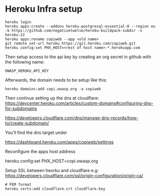 # Heroku Infra setup

    heroku login
    heroku apps:create --addons heroku-postgresql:essential-0 --region eu -b https://github.com/negativetwelve/heroku-buildpack-subdir -s heroku-22
    heroku apps:rename copiweb --app <old name>
    git remote set-url heroku https://git.heroku.com/copiweb.git
    heroku config:set PHX_HOST=<rest of host name>-*.herokuapp.com

Then setup access to the api key  by creating an org secret in github with the following name:

    OWASP_HEROKU_API_KEY

Afterwards, the domain needs to be setup like this:

    heroku domains:add copi.owasp.org -a copiweb

Then continue setting up the dns at cloudflare: https://devcenter.heroku.com/articles/custom-domains#configuring-dns-for-subdomains

https://developers.cloudflare.com/dns/manage-dns-records/how-to/create-subdomain/

You'll find the dns target under

https://dashboard.heroku.com/apps/copiweb/settings

Reconfigure the apps host address

heroku config:set PHX_HOST=copi.owasp.org

Setup SSL between heorku and cloudflare e.g: https://developers.cloudflare.com/ssl/origin-configuration/origin-ca/

    # PEM format
    heroku certs:add cloudflare.crt cloudflare.key
